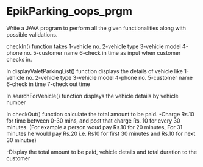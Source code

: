 # EpikParking_oops_prgm

Write a JAVA program to perform all the given functionalities along with possible validations.

checkIn() function takes 
1-vehicle no.
2-vehicle type
3-vehicle model
4-phone no.
5-customer name
6-check in time
as input when customer checks in.

In displayValetParkingList() function displays the details of vehicle like
1-vehicle no.
2-vehicle type
3-vehicle model
4-phone no.
5-customer name
6-check in time
7-check out time

In searchForVehicle() function displays the vehicle details
by vehicle number

In checkOut() function calculate the total amount to be paid. 
-Charge Rs.10 for time between 0-30 mins, and post that charge Rs. 10 for every 30 minutes. 
(For example a person woud pay Rs.10 for 20 minutes, For 31 minutes he would pay Rs.20 i.e. Rs10 for first 30 minutes and Rs.10 for next 30 minutes)

-Display the total amount to be paid, vehicle details and total duration to the customer
